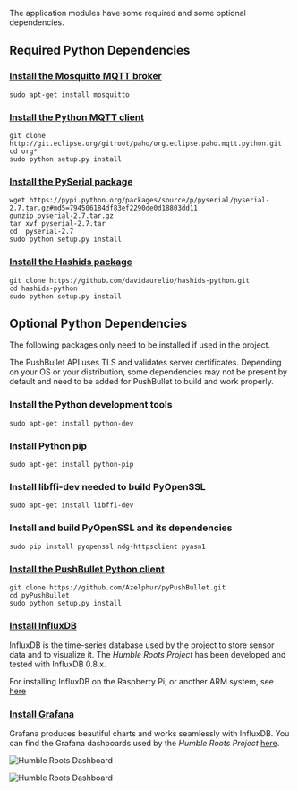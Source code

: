 The application modules have some required and some optional dependencies.

## Required Python Dependencies

### [Install the Mosquitto MQTT broker](http://mosquitto.org/)

```
sudo apt-get install mosquitto
```

### [Install the Python MQTT client](https://www.eclipse.org/paho/clients/python/)

```
git clone http://git.eclipse.org/gitroot/paho/org.eclipse.paho.mqtt.python.git
cd org*
sudo python setup.py install
```

### [Install the PySerial package](https://pypi.python.org/pypi/pyserial)

```
wget https://pypi.python.org/packages/source/p/pyserial/pyserial-2.7.tar.gz#md5=794506184df83ef2290de0d18803dd11
gunzip pyserial-2.7.tar.gz
tar xvf pyserial-2.7.tar
cd  pyserial-2.7
sudo python setup.py install
```

### [Install the Hashids package](http://hashids.org/python/)

```
git clone https://github.com/davidaurelio/hashids-python.git
cd hashids-python
sudo python setup.py install
```

## Optional Python Dependencies

The following packages only need to be installed if used in the project.

The PushBullet API uses TLS and validates server certificates.
Depending on your OS or your distribution, some dependencies may not be present by default and need to be added for PushBullet to build and work properly.

### Install the Python development tools

```
sudo apt-get install python-dev
```

### Install Python pip

```
sudo apt-get install python-pip
```

### Install libffi-dev needed to build PyOpenSSL

```
sudo apt-get install libffi-dev
```

### Install and build PyOpenSSL and its dependencies

```
sudo pip install pyopenssl ndg-httpsclient pyasn1
```

### [Install the PushBullet Python client](https://github.com/Azelphur/pyPushBullet)

```
git clone https://github.com/Azelphur/pyPushBullet.git
cd pyPushBullet
sudo python setup.py install
```

### [Install InfluxDB](http://influxdb.com/)

InfluxDB is the time-series database used by the project to store sensor data and to visualize it.
The *Humble Roots Project* has been developed and tested with InfluxDB 0.8.x.

For installing InfluxDB on the Raspberry Pi, or another ARM system, see [here](http://www.pihomeserver.fr/en/2014/11/29/raspberry-pi-home-server-installer-influxdb/)

### [Install Grafana](http://grafana.org/)

Grafana produces beautiful charts and works seamlessly with InfluxDB.
You can find the Grafana dashboards used by the *Humble Roots Project* [here](./dashboard/grafana/README.md).

![Humble Roots Dashboard](./docs/pics/climate.png "Humble Roots Dashboard")

![Humble Roots Dashboard](./docs/pics/charts.png "Humble Roots Dashboard")
